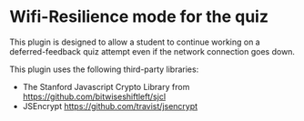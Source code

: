 # Wifi-Resilience mode for the quiz

This plugin is designed to allow a student to continue working
on a deferred-feedback quiz attempt even if the network connection goes down.

This plugin uses the following third-party libraries:

* The Stanford Javascript Crypto Library from https://github.com/bitwiseshiftleft/sjcl
* JSEncrypt https://github.com/travist/jsencrypt

